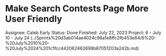 # Make Search Contests Page More User Friendly

Assignee: Caleb Early
Status: Done
Finished: July 22, 2023
Project: 6 - July 10 - July 24 (../Sprints%20d3ab014ae4024c96a1e8ffc2fb453e64/6%20-%20July%2010%20-%20July%2024%201c1fcc442062462699b87051203a242b.md)